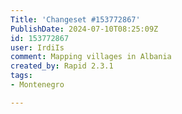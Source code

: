 ```yaml
---
Title: 'Changeset #153772867'
PublishDate: 2024-07-10T08:25:09Z
id: 153772867
user: IrdiIs
comment: Mapping villages in Albania
created_by: Rapid 2.3.1
tags:
- Montenegro

---
```

